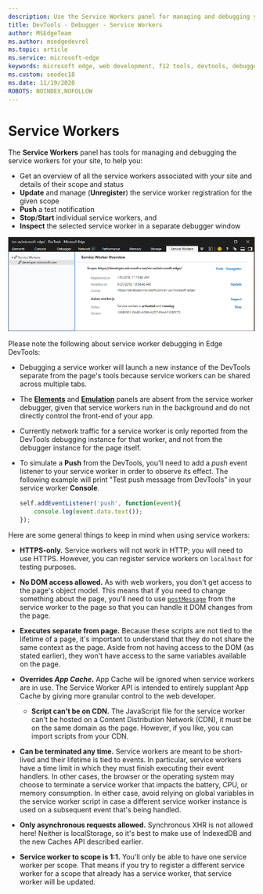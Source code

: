 ```yaml
---
description: Use the Service Workers panel for managing and debugging your service workers
title: DevTools - Debugger - Service Workers
author: MSEdgeTeam
ms.author: msedgedevrel
ms.topic: article
ms.service: microsoft-edge
keywords: microsoft edge, web development, f12 tools, devtools, debugger, debugging, pwa, service worker, cache api
ms.custom: seodec18
ms.date: 11/19/2020
ROBOTS: NOINDEX,NOFOLLOW
---
```

# Service Workers

The **Service Workers** panel has tools for managing and debugging the service workers for your site, to help you:

 - Get an overview of all the service workers associated with your site and details of their scope and status
 - **Update** and manage (**Unregister**) the service worker registration for the given scope
 - **Push** a test notification
 - **Stop**/**Start** individual service workers, and
 - **Inspect** the selected service worker in a separate debugger window

![Service Worker Overview pane](./media/service_worker.png)

Please note the following about service worker debugging in Edge DevTools:

 - Debugging a service worker will launch a new instance of the  DevTools separate from the page's tools because service workers can be shared across multiple tabs.
 - The [**Elements**](./elements.md) and [**Emulation**](./emulation.md) panels are absent from the service worker debugger, given that service workers run in the background and do not directly control the front-end of your app.
 - Currently network traffic for a service worker is only reported from the  DevTools debugging instance for that worker, and not from the debugger instance for the page itself.
 - To simulate a **Push** from the DevTools, you'll need to add a *push* event listener to your service worker in order to observe its effect. The following example will print "Test push message from DevTools" in your service worker **Console**.

   ```JavaScript
   self.addEventListener('push', function(event){
       console.log(event.data.text());
   });
   ```

Here are some general things to keep in mind when using service workers:

- **HTTPS-only.** Service workers will not work in HTTP; you will need to use HTTPS. However, you can register service workers on `localhost` for testing purposes.

- **No DOM access allowed.** As with web workers, you don't get access to the page's object model. This means that if you need to change something about the page, you'll need to use [`postMessage`](https://developer.mozilla.org/docs/Web/API/Worker/postMessage) from the service worker to the page so that you can handle it DOM changes from the page.

- **Executes separate from page.** Because these scripts are not tied to the lifetime of a page, it's important to understand that they do not share the same context as the page. Aside from not having access to the DOM (as stated earlier), they won't have access to the same variables available on the page.

- **Overrides *App Cache*.** App Cache will be ignored when service workers are in use. The Service Worker API is intended to entirely supplant App Cache  by giving more granular control to the web developer.

  - **Script can't be on CDN.** The JavaScript file for the service worker can't be hosted on a Content Distribution Network (CDN), it must be on the same domain as the page. However, if you like, you can import scripts from your CDN.

- **Can be terminated any time.** Service workers are meant to be short-lived and their lifetime is tied to events. In particular, service workers have a time limit in which they must finish executing their event handlers. In other cases, the browser or the operating system may choose to terminate a service worker that impacts the battery, CPU, or memory consumption. In either case, avoid relying on global variables in the service worker script in case a different service worker instance is used on a subsequent event that's being handled.

- **Only asynchronous requests allowed.** Synchronous XHR is not allowed here! Neither is localStorage, so it's best to make use of IndexedDB and the new Caches API described earlier.

- **Service worker to scope is 1:1.** You'll only be able to have one service worker per scope. That means if you try to register a different service worker for a scope that already has a service worker, that service worker will be updated.
